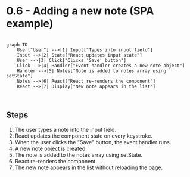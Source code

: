 # 0.6 - Adding a new note (SPA example)

```mermaid

graph TD
    User["User"] -->|1| Input["Types into input field"]
    Input -->|2| State["React updates input state"]
    User -->|3| Click["Clicks 'Save' button"]
    Click -->|4| Handler["Event handler creates a new note object"]
    Handler -->|5| Notes["Note is added to notes array using setState"]
    Notes -->|6| React["React re-renders the component"]
    React -->|7| Display["New note appears in the list"]



```

## Steps

1. The user types a note into the input field.  
2. React updates the component state on every keystroke.  
3. When the user clicks the "Save" button, the event handler runs.  
4. A new note object is created.  
5. The note is added to the notes array using setState.  
6. React re-renders the component.  
7. The new note appears in the list without reloading the page.
